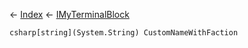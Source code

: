 ← [Index](Api-Index) ← [IMyTerminalBlock](Sandbox.ModAPI.Ingame.IMyTerminalBlock)

```csharp[string](System.String) CustomNameWithFaction```